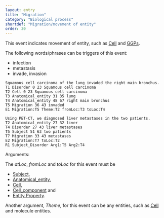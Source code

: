 ```yaml
---
layout: entry
title: "Migration"
category: "Biological process"
shortdef: "Migration/movement of entity"
order: 30
---
```


This event indicates movement of entity, such as [Cell]() and [GGPs]().

The following words/phrases can be triggers of this event:

- infection
- metastasis
- invade, invasion

~~~ ann
Squamous cell carcinoma of the lung invaded the right main bronchus.
T1 Disorder 0 23 Squamous cell carcinoma
T2 Cell 0 23 Squamous cell carcinoma
T3 Anatomical_entity 31 35 lung
T4 Anatomical_entity 48 67 right main bronchus
T5 Migration 36 43 invaded
E1 Migration:T5 Theme:T2 fromLoc:T3 toLoc:T4
~~~
~~~ ann
Using PET-CT, we diagnosed liver metastases in the two patients.
T2 Anatomical_entity 27 32 liver
T4 Disorder 27 43 liver metastases
T5 Subject 51 63 two patients
T7 Migration 33 43 metastases
E2 Migration:T7 toLoc:T2
R1 Subject_Disorder Arg1:T5 Arg2:T4
~~~

Arguments:

The *atLoc*, *fromLoc* and *toLoc* for this event must be
- [Subject](),
- [Anatomical_entity](),
- [Cell](),
- [Cell_component]() and
- [Entity Property]().

Another argument, *Theme*, for this event can be any entities, such as [Cell]() and molecule entities.

<!--details-->



